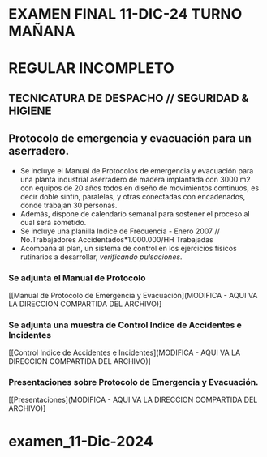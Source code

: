    # EXAMEN FINAL 11-DIC-24 TURNO MAÑANA
   # REGULAR INCOMPLETO
   ## TECNICATURA DE DESPACHO // SEGURIDAD & HIGIENE
   
   ## Protocolo de emergencia y evacuación para un aserradero.

   * Se incluye el Manual de Protocolos de emergencia y evacuación para una planta industrial aserradero de madera implantada con 3000 m2 con equipos de 20 años todos en diseño de movimientos continuos, es decir doble sinfin, paralelas, y otras conectadas con encadenados, donde trabajan 30 personas.
   * Además, dispone de calendario semanal para sostener el proceso al cual será sometido.
   * Se incluye una planilla Indice de Frecuencia - Enero 2007 // No.Trabajadores Accidentados*1.000.000/HH Trabajadas
   * Acompaña al plan, un sistema de control en los ejercicios físicos rutinarios a desarrollar, _verificando pulsaciones_.
   
   ### Se adjunta el Manual de Protocolo
   [[Manual de Protocolo de Emergencia y Evacuación](MODIFICA - AQUI VA LA DIRECCION COMPARTIDA DEL ARCHIVO)]
   
   ### Se adjunta una muestra de Control Indice de Accidentes e Incidentes
   [[Control Indice de Accidentes e Incidentes](MODIFICA - AQUI VA LA DIRECCION COMPARTIDA DEL ARCHIVO)]
   
   ### Presentaciones sobre Protocolo de Emergencia y Evacuación.
   [[Presentaciones](MODIFICA - AQUI VA LA DIRECCION COMPARTIDA DEL ARCHIVO)]
   # examen_11-Dic-2024
